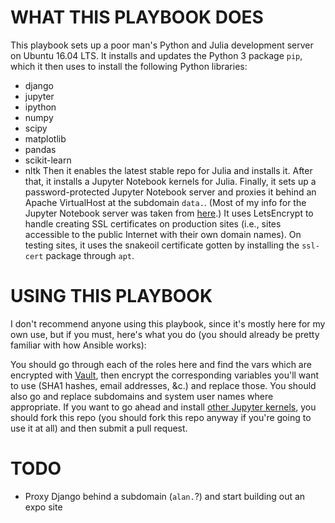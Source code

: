 # WHAT THIS PLAYBOOK DOES

This playbook sets up a poor man's Python and Julia development server on Ubuntu 16.04 LTS.
It installs and updates the Python 3 package `pip`, which it then uses to install the following Python libraries:
  - django
  - jupyter
  - ipython
  - numpy
  - scipy
  - matplotlib
  - pandas
  - scikit-learn
  - nltk
Then it enables the latest stable repo for Julia and installs it.
After that, it installs a Jupyter Notebook kernels for Julia.
Finally, it sets up a password-protected Jupyter Notebook server and proxies it behind an Apache VirtualHost at the subdomain `data.`.
(Most of my info for the Jupyter Notebook server was taken from [here](https://jupyter-notebook.readthedocs.io/en/latest/public_server.html).)
It uses LetsEncrypt to handle creating SSL certificates on production sites (i.e., sites accessible to the public Internet with their own domain names).
On testing sites, it uses the snakeoil certificate gotten by installing the `ssl-cert` package through `apt`.

# USING THIS PLAYBOOK

I don't recommend anyone using this playbook, since it's mostly here for my own use, but if you must, here's what you do (you should already be pretty familiar with how Ansible works):

You should go through each of the roles here and find the vars which are encrypted with [Vault](https://docs.ansible.com/ansible/playbooks_vault.html), then encrypt the corresponding variables you'll want to use (SHA1 hashes, email addresses, &c.) and replace those.
You should also go and replace subdomains and system user names where appropriate.
If you want to go ahead and install [other Jupyter kernels](https://github.com/jupyter/jupyter/wiki/Jupyter-kernels), you should fork this repo (you should fork this repo anyway if you're going to use it at all) and then submit a pull request.

# TODO

  - Proxy Django behind a subdomain (`alan.`?) and start building out an expo site
